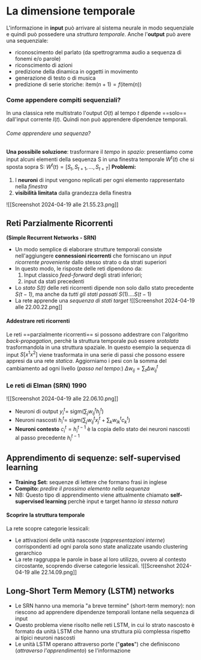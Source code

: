 # La dimensione temporale
L'informazione in **input** può arrivare al sistema neurale in modo sequenziale e quindi può possedere una *struttura temporale*. Anche l'**output** può avere una sequenziale:
- riconoscimento del parlato (da spettrogramma audio a sequenza di fonemi e/o parole)
- riconscimento di azioni
- predizione della dinamica in oggetti in movimento
- generazione di testo o di musica
- predizione di serie storiche: item$(n+1) = f$(item($n$))
### Come appendere compiti sequenziali?
In una classica rete multistrato l'output $O(t)$ al tempo $t$ dipende ==solo== dall'input corrente $I(t)$. Quindi non può apprendere dipendenze temporali.
###### Come apprendere una sequenza?
**Una possibile soluzione**: trasformare il *tempo* in *spazio*: presentiamo come input alcuni elementi della sequenza S in una finestra temporale $W^t (t)$ che si sposta sopra S: $W^t (t) = [S_t, S_{t+1},...,S_{t+T}]$ 
**Problemi:**
1. I **neuroni** di input vengono replicati per ogni elemento rappresentato nella *finestra*
2. **visibilità limitata** dalla grandezza della finestra

![[Screenshot 2024-04-19 alle 21.55.23.png]]
## Reti Parzialmente Ricorrenti
**(Simple Recurrent Networks - SRN)**
- Un modo semplice di elaborare strutture temporali consiste nell'aggiungere **connessioni ricorrenti** che forniscano un *input ricorrente proveniente* dallo stesso strato o da strati superiori
- In questo modo, le risposte delle reti dipendono da:
	1. Input classico *feed-forward* degli strati inferiori;
	2. input da stati precedenti
- Lo *stato S(t)* delle reti ricorrenti dipende non solo dallo stato precedente *S$(t-1)$*, ma anche da *tutti gli stati passati* $S(1)....S(t-1)$
- La rete apprende una *sequenza di stati target*
![[Screenshot 2024-04-19 alle 22.00.22.png]]
#### Addestrare reti ricorrenti
Le reti ==parzialmente ricorrenti== si possono addestrare con l'algoritmo *back-propagation*, perchè la struttura temporale può essere *srotolata* trasformandola in una struttura spaziale.
In questo esempio la sequenza di input $S[x^1 x^2]$ viene trasformata in una serie di passi che possono essere appresi da una rete *statica*.
Aggiorniamo i pesi con la somma del cambiamento ad ogni livello (*passo nel tempo:*) $\Delta w_{ij} = \sum_t \Delta w_{ij}^t$ 
### Le reti di Elman (SRN) 1990
![[Screenshot 2024-04-19 alle 22.06.10.png]]
- Neuroni di output $y_i^t=$ sigm($\sum_j w_{ij}^t h_j^t$)
- Neuroni nascosti $h_i^t =$ sigm$(\sum_j w_{ij}^t x_j^t + \sum_k w_{ik}^t c_k^t)$
- **Neuroni contesto** $c_i^t = h_i^{t-1}$ è la copia dello stato dei neuroni nascosti al passo precedente $h_i^{t-1}$
## Apprendimento di sequenze: self-supervised learning
- **Training Set:** sequenze di lettere che formano frasi in inglese
- **Compito:** *predire il prossimo elemento nella sequenza*
- NB: Questo tipo di apprendimento viene attualmente chiamato **self-supervised learning** perchè input e target hanno *la stessa natura*
#### Scoprire la struttura temporale
La rete scopre categorie lessicali:
- Le attivazioni delle unità nascoste (*rappresentazioni interne*) corrispondenti ad ogni parola sono state analizzate usando clustering gerarchico
- La rete raggruppa le parole in base al loro utilizzo, ovvero al contesto circostante, scoprendo diverse categorie lessicali.
![[Screenshot 2024-04-19 alle 22.14.09.png]]
## Long-Short Term Memory (LSTM) networks
- Le SRN hanno una memoria "a breve termine" (short-term memory): non riescono ad apprendere dipendenze temporali lontane nella sequenza di input
- Questo problema viene risolto nelle reti LSTM, in cui lo strato nascosto è formato da unità LSTM che hanno una struttura più complessa rispetto ai tipici neuroni nascosti
- Le unità LSTM operano attraverso porte ("**gates**") che definiscono (*attraverso l'apprendimento*) se l'informazione